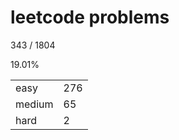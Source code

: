 # leetcode problems

343 / 1804

19.01%

|        |     |
| ------ | --- |
| easy   | 276  |
| medium | 65   |
| hard   | 2   |

